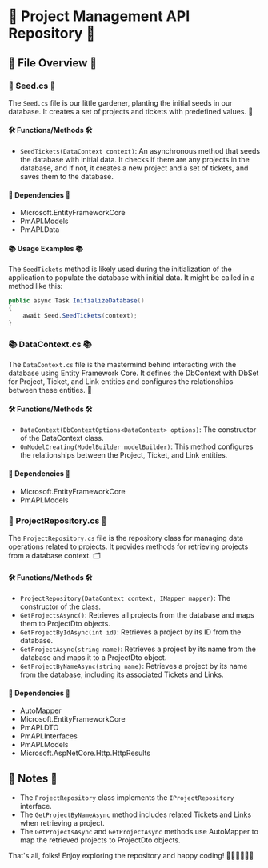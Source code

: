 # 🚀 Project Management API Repository 🚀

## 📁 File Overview 📁

### 🌱 Seed.cs 🌱

The `Seed.cs` file is our little gardener, planting the initial seeds in our database. It creates a set of projects and tickets with predefined values. 🌳

#### 🛠️ Functions/Methods 🛠️

- `SeedTickets(DataContext context)`: An asynchronous method that seeds the database with initial data. It checks if there are any projects in the database, and if not, it creates a new project and a set of tickets, and saves them to the database.

#### 🧩 Dependencies 🧩

- Microsoft.EntityFrameworkCore
- PmAPI.Models
- PmAPI.Data

#### 📚 Usage Examples 📚

The `SeedTickets` method is likely used during the initialization of the application to populate the database with initial data. It might be called in a method like this:

```csharp
public async Task InitializeDatabase()
{
    await Seed.SeedTickets(context);
}
```

### 📚 DataContext.cs 📚

The `DataContext.cs` file is the mastermind behind interacting with the database using Entity Framework Core. It defines the DbContext with DbSet for Project, Ticket, and Link entities and configures the relationships between these entities. 🧠

#### 🛠️ Functions/Methods 🛠️

- `DataContext(DbContextOptions<DataContext> options)`: The constructor of the DataContext class.
- `OnModelCreating(ModelBuilder modelBuilder)`: This method configures the relationships between the Project, Ticket, and Link entities.

#### 🧩 Dependencies 🧩

- Microsoft.EntityFrameworkCore
- PmAPI.Models

### 📂 ProjectRepository.cs 📂

The `ProjectRepository.cs` file is the repository class for managing data operations related to projects. It provides methods for retrieving projects from a database context. 🗂️

#### 🛠️ Functions/Methods 🛠️

- `ProjectRepository(DataContext context, IMapper mapper)`: The constructor of the class.
- `GetProjectsAsync()`: Retrieves all projects from the database and maps them to ProjectDto objects.
- `GetProjectByIdAsync(int id)`: Retrieves a project by its ID from the database.
- `GetProjectAsync(string name)`: Retrieves a project by its name from the database and maps it to a ProjectDto object.
- `GetProjectByNameAsync(string name)`: Retrieves a project by its name from the database, including its associated Tickets and Links.

#### 🧩 Dependencies 🧩

- AutoMapper
- Microsoft.EntityFrameworkCore
- PmAPI.DTO
- PmAPI.Interfaces
- PmAPI.Models
- Microsoft.AspNetCore.Http.HttpResults

## 📝 Notes 📝

- The `ProjectRepository` class implements the `IProjectRepository` interface.
- The `GetProjectByNameAsync` method includes related Tickets and Links when retrieving a project.
- The `GetProjectsAsync` and `GetProjectAsync` methods use AutoMapper to map the retrieved projects to ProjectDto objects.

That's all, folks! Enjoy exploring the repository and happy coding! 🎉👩‍💻👨‍💻🎉
